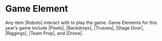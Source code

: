# Game Element

Any item |Robots| interact with to play the game. Game Elements for this year’s
game include |Pixels|, |Backdrops|, |Trusses|, |Stage Door|, |Riggings|, |Team
Prop|, and |Drone|.

